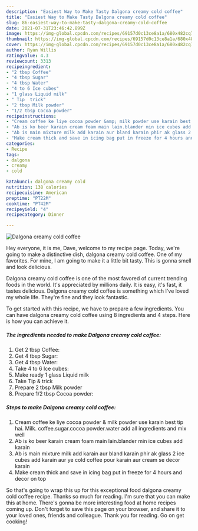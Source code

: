 ```yaml
---
description: "Easiest Way to Make Tasty Dalgona creamy cold coffee"
title: "Easiest Way to Make Tasty Dalgona creamy cold coffee"
slug: 86-easiest-way-to-make-tasty-dalgona-creamy-cold-coffee
date: 2021-07-31T23:46:42.899Z
image: https://img-global.cpcdn.com/recipes/69157d0c13ce8a1a/680x482cq70/dalgona-creamy-cold-coffee-recipe-main-photo.jpg
thumbnail: https://img-global.cpcdn.com/recipes/69157d0c13ce8a1a/680x482cq70/dalgona-creamy-cold-coffee-recipe-main-photo.jpg
cover: https://img-global.cpcdn.com/recipes/69157d0c13ce8a1a/680x482cq70/dalgona-creamy-cold-coffee-recipe-main-photo.jpg
author: Ryan Willis
ratingvalue: 4.3
reviewcount: 3313
recipeingredient:
- "2 tbsp Coffee"
- "4 tbsp Sugar"
- "4 tbsp Water"
- "4 to 6 Ice cubes"
- "1 glass Liquid milk"
- " Tip  trick"
- "2 tbsp Milk powder"
- "1/2 tbsp Cocoa powder"
recipeinstructions:
- "Cream coffee ke liye cocoa powder &amp; milk powder use karain best tip hai. Milk. coffee.sugar.cocoa powder.water add all ingredients and mix well"
- "Ab is ko beer karain cream foam main lain.blander min ice cubes add karain"
- "Ab is main mixture milk add karain aur bland karain phir ak glass 2 ice cubes add karain aur ye cold coffee pour karain aur cream se decor karain"
- "Make cream thick and save in icing bag put in freeze for 4 hours and decor on top"
categories:
- Recipe
tags:
- dalgona
- creamy
- cold

katakunci: dalgona creamy cold 
nutrition: 138 calories
recipecuisine: American
preptime: "PT22M"
cooktime: "PT42M"
recipeyield: "4"
recipecategory: Dinner

---
```



![Dalgona creamy cold coffee](https://img-global.cpcdn.com/recipes/69157d0c13ce8a1a/680x482cq70/dalgona-creamy-cold-coffee-recipe-main-photo.jpg)

Hey everyone, it is me, Dave, welcome to my recipe page. Today, we're going to make a distinctive dish, dalgona creamy cold coffee. One of my favorites. For mine, I am going to make it a little bit tasty. This is gonna smell and look delicious.

Dalgona creamy cold coffee is one of the most favored of current trending foods in the world. It's appreciated by millions daily. It is easy, it's fast, it tastes delicious. Dalgona creamy cold coffee is something which I've loved my whole life. They're fine and they look fantastic.




To get started with this recipe, we have to prepare a few ingredients. You can have dalgona creamy cold coffee using 8 ingredients and 4 steps. Here is how you can achieve it.

<!--inarticleads1-->

##### The ingredients needed to make Dalgona creamy cold coffee:

1. Get 2 tbsp Coffee:
1. Get 4 tbsp Sugar:
1. Get 4 tbsp Water:
1. Take 4 to 6 Ice cubes:
1. Make ready 1 glass Liquid milk
1. Take  Tip &amp; trick
1. Prepare 2 tbsp Milk powder
1. Prepare 1/2 tbsp Cocoa powder:




<!--inarticleads2-->

##### Steps to make Dalgona creamy cold coffee:

1. Cream coffee ke liye cocoa powder &amp; milk powder use karain best tip hai. Milk. coffee.sugar.cocoa powder.water add all ingredients and mix well
1. Ab is ko beer karain cream foam main lain.blander min ice cubes add karain
1. Ab is main mixture milk add karain aur bland karain phir ak glass 2 ice cubes add karain aur ye cold coffee pour karain aur cream se decor karain
1. Make cream thick and save in icing bag put in freeze for 4 hours and decor on top




So that's going to wrap this up for this exceptional food dalgona creamy cold coffee recipe. Thanks so much for reading. I'm sure that you can make this at home. There's gonna be more interesting food at home recipes coming up. Don't forget to save this page on your browser, and share it to your loved ones, friends and colleague. Thank you for reading. Go on get cooking!
